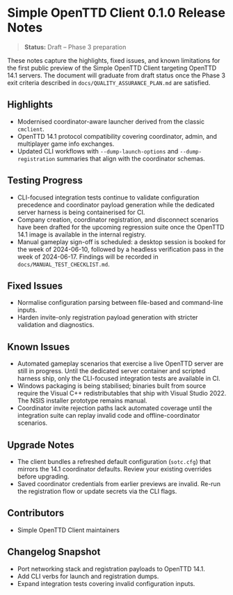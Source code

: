 # Simple OpenTTD Client 0.1.0 Release Notes

> **Status:** Draft – Phase 3 preparation

These notes capture the highlights, fixed issues, and known limitations for the
first public preview of the Simple OpenTTD Client targeting OpenTTD 14.1
servers. The document will graduate from draft status once the Phase 3 exit
criteria described in `docs/QUALITY_ASSURANCE_PLAN.md` are satisfied.

## Highlights

- Modernised coordinator-aware launcher derived from the classic `cmclient`.
- OpenTTD 14.1 protocol compatibility covering coordinator, admin, and
  multiplayer game info exchanges.
- Updated CLI workflows with `--dump-launch-options` and
  `--dump-registration` summaries that align with the coordinator schemas.

## Testing Progress

- CLI-focused integration tests continue to validate configuration precedence
  and coordinator payload generation while the dedicated server harness is being
  containerised for CI.
- Company creation, coordinator registration, and disconnect scenarios have
  been drafted for the upcoming regression suite once the OpenTTD 14.1 image is
  available in the internal registry.
- Manual gameplay sign-off is scheduled: a desktop session is booked for the
  week of 2024-06-10, followed by a headless verification pass in the week of
  2024-06-17. Findings will be recorded in
  `docs/MANUAL_TEST_CHECKLIST.md`.

## Fixed Issues

- Normalise configuration parsing between file-based and command-line inputs.
- Harden invite-only registration payload generation with stricter validation
  and diagnostics.

## Known Issues

- Automated gameplay scenarios that exercise a live OpenTTD server are still in
  progress. Until the dedicated server container and scripted harness ship,
  only the CLI-focused integration tests are available in CI.
- Windows packaging is being stabilised; binaries built from source require the
  Visual C++ redistributables that ship with Visual Studio 2022. The NSIS
  installer prototype remains manual.
- Coordinator invite rejection paths lack automated coverage until the
  integration suite can replay invalid code and offline-coordinator scenarios.

## Upgrade Notes

- The client bundles a refreshed default configuration (`sotc.cfg`) that
  mirrors the 14.1 coordinator defaults. Review your existing overrides before
  upgrading.
- Saved coordinator credentials from earlier previews are invalid. Re-run the
  registration flow or update secrets via the CLI flags.

## Contributors

- Simple OpenTTD Client maintainers

## Changelog Snapshot

- Port networking stack and registration payloads to OpenTTD 14.1.
- Add CLI verbs for launch and registration dumps.
- Expand integration tests covering invalid configuration inputs.

